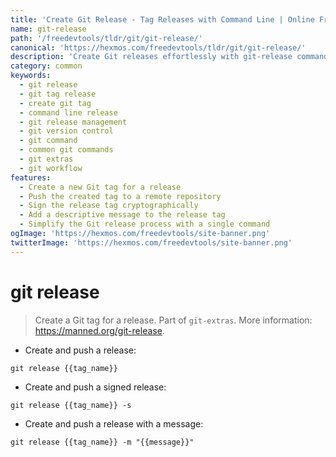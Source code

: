 ```yaml
---
title: 'Create Git Release - Tag Releases with Command Line | Online Free DevTools by Hexmos'
name: git-release
path: '/freedevtools/tldr/git/git-release/'
canonical: 'https://hexmos.com/freedevtools/tldr/git/git-release/'
description: 'Create Git releases effortlessly with git-release command. Tag your commits, manage release versions and push to remote repositories. Free online tool, no registration required.'
category: common
keywords:
  - git release
  - git tag release
  - create git tag
  - command line release
  - git release management
  - git version control
  - git command
  - common git commands
  - git extras
  - git workflow
features:
  - Create a new Git tag for a release
  - Push the created tag to a remote repository
  - Sign the release tag cryptographically
  - Add a descriptive message to the release tag
  - Simplify the Git release process with a single command
ogImage: 'https://hexmos.com/freedevtools/site-banner.png'
twitterImage: 'https://hexmos.com/freedevtools/site-banner.png'
---
```


# git release

> Create a Git tag for a release.
> Part of `git-extras`.
> More information: <https://manned.org/git-release>.

- Create and push a release:

`git release {{tag_name}}`

- Create and push a signed release:

`git release {{tag_name}} -s`

- Create and push a release with a message:

`git release {{tag_name}} -m "{{message}}"`
